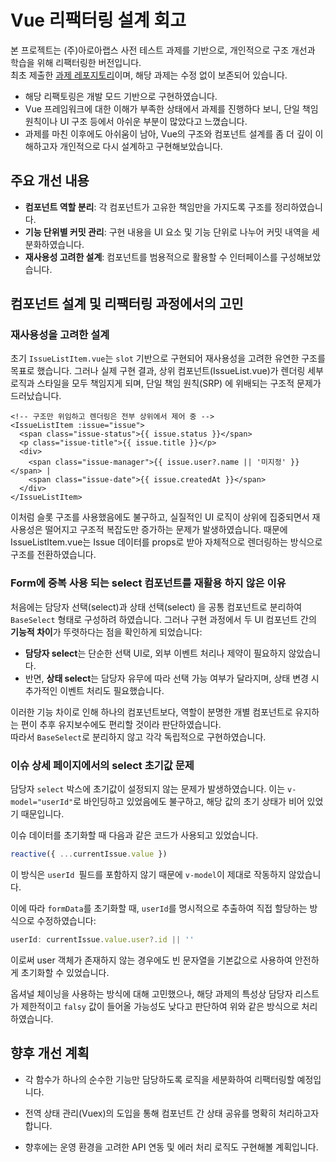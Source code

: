 # Vue 리팩터링 설계 회고

본 프로젝트는 (주)아로아랩스 사전 테스트 과제를 기반으로, 개인적으로 구조 개선과 학습을 위해 리팩터링한 버전입니다.  
최초 제출한 [과제 레포지토리](https://github.com/soeunSim/aoroaTest)이며, 해당 과제는 수정 없이 보존되어 있습니다.

- 해당 리팩토링은 개발 모드 기반으로 구현하였습니다.
- Vue 프레임워크에 대한 이해가 부족한 상태에서 과제를 진행하다 보니, 단일 책임 원칙이나 UI 구조 등에서 아쉬운 부분이 많았다고 느꼈습니다.
- 과제를 마친 이후에도 아쉬움이 남아, Vue의 구조와 컴포넌트 설계를 좀 더 깊이 이해하고자 개인적으로 다시 설계하고 구현해보았습니다.

## 주요 개선 내용

- **컴포넌트 역할 분리**: 각 컴포넌트가 고유한 책임만을 가지도록 구조를 정리하였습니다.
- **기능 단위별 커밋 관리**: 구현 내용을 UI 요소 및 기능 단위로 나누어 커밋 내역을 세분화하였습니다.
- **재사용성 고려한 설계**: 컴포넌트를 범용적으로 활용할 수 인터페이스를 구성해보았습니다.

## 컴포넌트 설계 및 리팩터링 과정에서의 고민

### 재사용성을 고려한 설계

초기 `IssueListItem.vue`는 `slot` 기반으로 구현되어 재사용성을 고려한 유연한 구조를 목표로 했습니다.
그러나 실제 구현 결과, 상위 컴포넌트(IssueList.vue)가 렌더링 세부 로직과 스타일을 모두 책임지게 되며, 단일 책임 원칙(SRP) 에 위배되는 구조적 문제가 드러났습니다.

```vue
<!-- 구조만 위임하고 렌더링은 전부 상위에서 제어 중 -->
<IssueListItem :issue="issue">
  <span class="issue-status">{{ issue.status }}</span>
  <p class="issue-title">{{ issue.title }}</p>
  <div>
    <span class="issue-manager">{{ issue.user?.name || '미지정' }}</span> |
    <span class="issue-date">{{ issue.createdAt }}</span>
  </div>
</IssueListItem>
```

이처럼 슬롯 구조를 사용했음에도 불구하고, 실질적인 UI 로직이 상위에 집중되면서 재사용성은 떨어지고 구조적 복잡도만 증가하는 문제가 발생하였습니다.
때문에 IssueListItem.vue는 Issue 데이터를 props로 받아 자체적으로 렌더링하는 방식으로 구조를 전환하였습니다.

### Form에 중복 사용 되는 select 컴포넌트를 재활용 하지 않은 이유

처음에는 담당자 선택(select)과 상태 선택(select) 을 공통 컴포넌트로 분리하여 `BaseSelect` 형태로 구성하려 하였습니다.
그러나 구현 과정에서 두 UI 컴포넌트 간의 **기능적 차이**가 뚜렷하다는 점을 확인하게 되었습니다:

- **담당자 select**는 단순한 선택 UI로, 외부 이벤트 처리나 제약이 필요하지 않았습니다.
- 반면, **상태 select**는 담당자 유무에 따라 선택 가능 여부가 달라지며, 상태 변경 시 추가적인 이벤트 처리도 필요했습니다.

이러한 기능 차이로 인해 하나의 컴포넌트보다, 역할이 분명한 개별 컴포넌트로 유지하는 편이 추후 유지보수에도 편리할 것이라 판단하였습니다.  
따라서 `BaseSelect`로 분리하지 않고 각각 독립적으로 구현하였습니다.

### 이슈 상세 페이지에서의 select 초기값 문제

담당자 `select` 박스에 초기값이 설정되지 않는 문제가 발생하였습니다.
이는 `v-model="userId"`로 바인딩하고 있었음에도 불구하고, 해당 값의 초기 상태가 비어 있었기 때문입니다.

이슈 데이터를 초기화할 때 다음과 같은 코드가 사용되고 있었습니다.

```js
reactive({ ...currentIssue.value })
```

이 방식은 `userId `필드를 포함하지 않기 때문에 `v-model`이 제대로 작동하지 않았습니다.

이에 따라 `formData`를 초기화할 때, `userId`를 명시적으로 추출하여 직접 할당하는 방식으로 수정하였습니다:

```js
userId: currentIssue.value.user?.id || ''
```

이로써 user 객체가 존재하지 않는 경우에도 빈 문자열을 기본값으로 사용하여 안전하게 초기화할 수 있었습니다.

옵셔널 체이닝을 사용하는 방식에 대해 고민했으나, 해당 과제의 특성상 담당자 리스트가 제한적이고 `falsy` 값이 들어올 가능성도 낮다고 판단하여 위와 같은 방식으로 처리하였습니다.

## 향후 개선 계획

- 각 함수가 하나의 순수한 기능만 담당하도록 로직을 세분화하여 리팩터링할 예정입니다.

- 전역 상태 관리(Vuex)의 도입을 통해 컴포넌트 간 상태 공유를 명확히 처리하고자 합니다.

- 향후에는 운영 환경을 고려한 API 연동 및 에러 처리 로직도 구현해볼 계획입니다.
